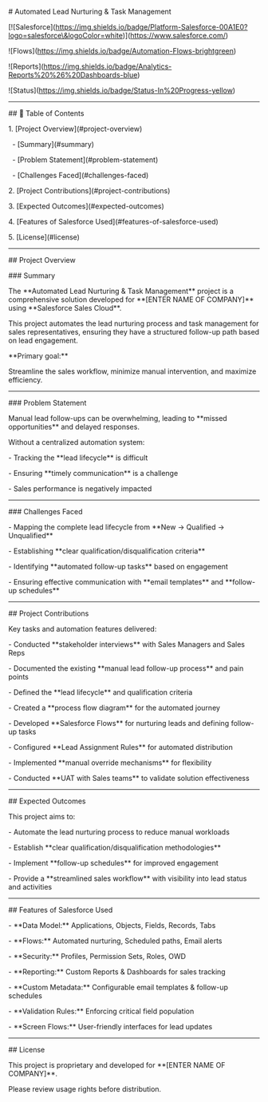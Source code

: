 \# Automated Lead Nurturing \& Task Management



\[!\[Salesforce](https://img.shields.io/badge/Platform-Salesforce-00A1E0?logo=salesforce\&logoColor=white)](https://www.salesforce.com/)

!\[Flows](https://img.shields.io/badge/Automation-Flows-brightgreen)

!\[Reports](https://img.shields.io/badge/Analytics-Reports%20%26%20Dashboards-blue)

!\[Status](https://img.shields.io/badge/Status-In%20Progress-yellow)



---



\## 📖 Table of Contents

1\. \[Project Overview](#project-overview)  

&nbsp;  - \[Summary](#summary)  

&nbsp;  - \[Problem Statement](#problem-statement)  

&nbsp;  - \[Challenges Faced](#challenges-faced)  

2\. \[Project Contributions](#project-contributions)  

3\. \[Expected Outcomes](#expected-outcomes)  

4\. \[Features of Salesforce Used](#features-of-salesforce-used)  

5\. \[License](#license)  



---



\## Project Overview



\### Summary

The \*\*Automated Lead Nurturing \& Task Management\*\* project is a comprehensive solution developed for \*\*\[ENTER NAME OF COMPANY]\*\* using \*\*Salesforce Sales Cloud\*\*.  



This project automates the lead nurturing process and task management for sales representatives, ensuring they have a structured follow-up path based on lead engagement.  



\*\*Primary goal:\*\*  

Streamline the sales workflow, minimize manual intervention, and maximize efficiency.  



---



\### Problem Statement

Manual lead follow-ups can be overwhelming, leading to \*\*missed opportunities\*\* and delayed responses.  



Without a centralized automation system:  

\- Tracking the \*\*lead lifecycle\*\* is difficult  

\- Ensuring \*\*timely communication\*\* is a challenge  

\- Sales performance is negatively impacted  



---



\### Challenges Faced

\- Mapping the complete lead lifecycle from \*\*New → Qualified → Unqualified\*\*  

\- Establishing \*\*clear qualification/disqualification criteria\*\*  

\- Identifying \*\*automated follow-up tasks\*\* based on engagement  

\- Ensuring effective communication with \*\*email templates\*\* and \*\*follow-up schedules\*\*  



---



\## Project Contributions

Key tasks and automation features delivered:  

\- Conducted \*\*stakeholder interviews\*\* with Sales Managers and Sales Reps  

\- Documented the existing \*\*manual lead follow-up process\*\* and pain points  

\- Defined the \*\*lead lifecycle\*\* and qualification criteria  

\- Created a \*\*process flow diagram\*\* for the automated journey  

\- Developed \*\*Salesforce Flows\*\* for nurturing leads and defining follow-up tasks  

\- Configured \*\*Lead Assignment Rules\*\* for automated distribution  

\- Implemented \*\*manual override mechanisms\*\* for flexibility  

\- Conducted \*\*UAT with Sales teams\*\* to validate solution effectiveness  



---



\## Expected Outcomes

This project aims to:  

\- Automate the lead nurturing process to reduce manual workloads  

\- Establish \*\*clear qualification/disqualification methodologies\*\*  

\- Implement \*\*follow-up schedules\*\* for improved engagement  

\- Provide a \*\*streamlined sales workflow\*\* with visibility into lead status and activities  



---



\## Features of Salesforce Used

\- \*\*Data Model:\*\* Applications, Objects, Fields, Records, Tabs  

\- \*\*Flows:\*\* Automated nurturing, Scheduled paths, Email alerts  

\- \*\*Security:\*\* Profiles, Permission Sets, Roles, OWD  

\- \*\*Reporting:\*\* Custom Reports \& Dashboards for sales tracking  

\- \*\*Custom Metadata:\*\* Configurable email templates \& follow-up schedules  

\- \*\*Validation Rules:\*\* Enforcing critical field population  

\- \*\*Screen Flows:\*\* User-friendly interfaces for lead updates  



---



\## License

This project is proprietary and developed for \*\*\[ENTER NAME OF COMPANY]\*\*.  

Please review usage rights before distribution.



